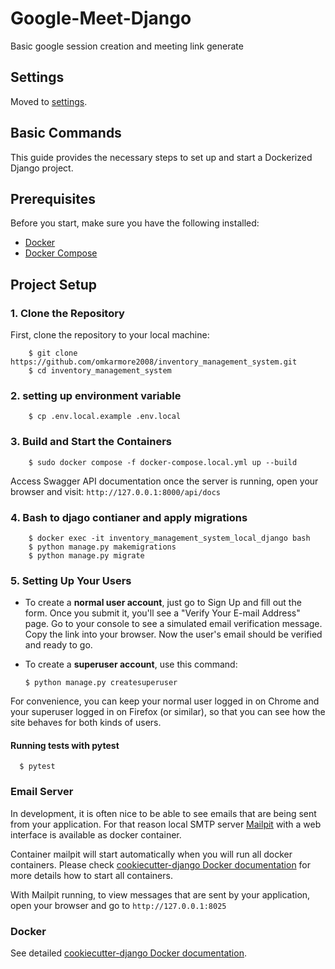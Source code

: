 # Google-Meet-Django

Basic google session creation and meeting link generate


## Settings

Moved to [settings](http://cookiecutter-django.readthedocs.io/en/latest/settings.html).

## Basic Commands

This guide provides the necessary steps to set up and start a Dockerized Django project.

## Prerequisites

Before you start, make sure you have the following installed:

- [Docker](https://docs.docker.com/get-docker/)
- [Docker Compose](https://docs.docker.com/compose/install/)

## Project Setup

### 1. Clone the Repository

First, clone the repository to your local machine:


        $ git clone https://github.com/omkarmore2008/inventory_management_system.git
        $ cd inventory_management_system

### 2. setting up environment variable
        $ cp .env.local.example .env.local


### 3. Build and Start the Containers

        $ sudo docker compose -f docker-compose.local.yml up --build

Access Swagger API documentation once the server is running, open your browser and visit:
`http://127.0.0.1:8000/api/docs`

### 4. Bash to djago contianer and apply migrations


        $ docker exec -it inventory_management_system_local_django bash
        $ python manage.py makemigrations
        $ python manage.py migrate

### 5. Setting Up Your Users

- To create a **normal user account**, just go to Sign Up and fill out the form. Once you submit it, you'll see a "Verify Your E-mail Address" page. Go to your console to see a simulated email verification message. Copy the link into your browser. Now the user's email should be verified and ready to go.

- To create a **superuser account**, use this command:

      $ python manage.py createsuperuser

For convenience, you can keep your normal user logged in on Chrome and your superuser logged in on Firefox (or similar), so that you can see how the site behaves for both kinds of users.

#### Running tests with pytest

      $ pytest

### Email Server

In development, it is often nice to be able to see emails that are being sent from your application. For that reason local SMTP server [Mailpit](https://github.com/axllent/mailpit) with a web interface is available as docker container.

Container mailpit will start automatically when you will run all docker containers.
Please check [cookiecutter-django Docker documentation](http://cookiecutter-django.readthedocs.io/en/latest/deployment-with-docker.html) for more details how to start all containers.

With Mailpit running, to view messages that are sent by your application, open your browser and go to `http://127.0.0.1:8025`

### Docker

See detailed [cookiecutter-django Docker documentation](http://cookiecutter-django.readthedocs.io/en/latest/deployment-with-docker.html).
